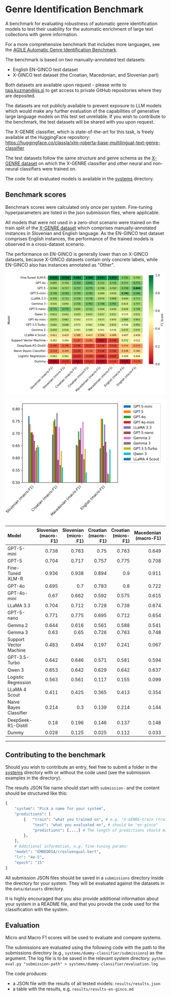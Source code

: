 # Genre Identification Benchmark

A benchmark for evaluating robustness of automatic genre identification models to test their usability for the automatic enrichment of large text collections with genre information.

For a more comprehensive benchmark that includes more languages, see the [AGILE Automatic Genre Identification Benchmark](https://github.com/TajaKuzman/AGILE-Automatic-Genre-Identification-Benchmark).

The benchmark is based on two manually-annotated test datasets:
- English EN-GINCO test dataset
- X-GINCO test dataset (the Croatian, Macedonian, and Slovenian part)

Both datasets are available upon request - please write to taja.kuzman@ijs.si to get access to private GitHub repositories where they are deposited.

The datasets are not publicly available to prevent exposure to LLM models which would make any further evaluation of the capabilities of generative large language models on this test set unreliable. If you wish to contribute to the benchmark, the test datasets will be shared with you upon request.

The X-GENRE classifier, which is state-of-the-art for this task, is freely available at the HuggingFace repository: https://huggingface.co/classla/xlm-roberta-base-multilingual-text-genre-classifier

The test datasets follow the same structure and genre schema as the [X-GENRE dataset](https://huggingface.co/datasets/TajaKuzman/X-GENRE-text-genre-dataset) on which the X-GENRE classifier and other neural and non-neural classifiers were trained on.

The code for all evaluated models is available in the [systems](systems) directory.

## Benchmark scores

Benchmark scores were calculated only once per system. Fine-tuning hyperparameters are listed in the json submission files, where applicable.

All models that were not used in a zero-shot scenario were trained on the train split of the [X-GENRE dataset](https://huggingface.co/datasets/TajaKuzman/X-GENRE-text-genre-dataset) which comprises manually-annotated instances in Slovenian and English language. As the EN-GINCO test dataset comprises English instances, the performance of the trained models is observed in a cross-dataset scenario.

The performance on EN-GINCO is generally lower than on X-GINCO datasets, because X-GINCO datasets contain only concrete labels, while EN-GINCO also has instances annotated as "Other".

![](evaluation-for-the-paper/genre-results-heatmap.png)

![](evaluation-for-the-paper/gpt_comparison.png)

| Model                  |   Slovenian (macro-F1) |   Slovenian (micro-F1) |   Croatian (macro-F1) |   Croatian (micro-F1) |   Macedonian (macro-F1) |   Macedonian (micro-F1) |   English (macro-F1) |   English (micro-F1) |
|:-----------------------|-----------------------:|-----------------------:|----------------------:|----------------------:|------------------------:|------------------------:|---------------------:|---------------------:|
| GPT-5-mini             |                  0.738 |                  0.763 |                 0.75  |                 0.763 |                   0.649 |                   0.638 |                0.761 |                0.784 |
| GPT-5                  |                  0.704 |                  0.717 |                 0.757 |                 0.775 |                   0.708 |                   0.7   |                0.759 |                0.8   |
| Fine-Tuned XLM-R       |                  0.936 |                  0.938 |                 0.894 |                 0.9   |                   0.911 |                   0.913 |                0.75  |                0.705 |
| GPT-4o                 |                  0.695 |                  0.7   |                 0.783 |                 0.8   |                   0.722 |                   0.738 |                0.737 |                0.771 |
| GPT-4o-mini            |                  0.67  |                  0.662 |                 0.592 |                 0.575 |                   0.615 |                   0.6   |                0.666 |                0.663 |
| LLaMA 3.3              |                  0.704 |                  0.712 |                 0.728 |                 0.738 |                   0.674 |                   0.688 |                0.649 |                0.711 |
| GPT-5-nano             |                  0.771 |                  0.775 |                 0.695 |                 0.712 |                   0.654 |                   0.638 |                0.639 |                0.709 |
| Gemma 2                |                  0.644 |                  0.616 |                 0.561 |                 0.588 |                   0.541 |                   0.538 |                0.635 |                0.635 |
| Gemma 3                |                  0.63  |                  0.65  |                 0.726 |                 0.763 |                   0.748 |                   0.763 |                0.624 |                0.707 |
| Support Vector Machine |                  0.483 |                  0.494 |                 0.197 |                 0.241 |                   0.067 |                   0.138 |                0.572 |                0.512 |
| GPT-3.5-Turbo          |                  0.642 |                  0.646 |                 0.571 |                 0.581 |                   0.594 |                   0.615 |                0.536 |                0.652 |
| Qwen 3                 |                  0.653 |                  0.642 |                 0.629 |                 0.642 |                   0.637 |                   0.625 |                0.533 |                0.632 |
| Logistic Regression    |                  0.563 |                  0.561 |                 0.117 |                 0.155 |                   0.099 |                   0.125 |                0.509 |                0.494 |
| LLaMA 4 Scout          |                  0.411 |                  0.425 |                 0.365 |                 0.413 |                   0.354 |                   0.388 |                0.457 |                0.438 |
| Naive Bayes Classifier |                  0.214 |                  0.3   |                 0.139 |                 0.214 |                   0.144 |                   0.164 |                0.336 |                0.38  |
| DeepSeek-R1-Distill    |                  0.18  |                  0.196 |                 0.146 |                 0.137 |                   0.148 |                   0.158 |                0.319 |                0.275 |
| Dummy                  |                  0.028 |                  0.125 |                 0.025 |                 0.112 |                   0.033 |                   0.15  |                0.038 |                0.178 |




------------------------------------------

## Contributing to the benchmark

Should you wish to contribute an entry, feel free to submit a folder in the [systems](systems) directory with or without the code used (see the submission examples in the directory).

The results JSON file name should start with `submission-` and the content should be structured like this:

```python
{
    "system": "Pick a name for your system",
    "predictions": [
        {   "train": "what you trained on", # e.g. "X-GENRE-train (train split)"
            "test": "what you evaluated on", # should be "en-ginco"
            "predictions": [....] # The length of predictions should match the length of test data
        },
    ],
    # Additional information, e.g. fine-tuning params:
    "model": "EMBEDDIA/crosloengual-bert",
    "lr": "4e-5",
    "epoch": "15"
}
```

All submission JSON files should be saved in a `submissions` directory inside the directory for your system. They will be evaluated against the datasets in the `data/datasets` directory.

It is highly encouraged that you also provide additional information about your system in a README file, and that you provide the code used for the classification with the system.

## Evaluation

Micro and Macro F1 scores will be used to evaluate and compare systems.

The submissions are evaluated using the following code with the path to the submissions directory (e.g., ``systems/dummy-classifier/submissions``) as the argument. The log file is to be saved in the relevant system directory:
```python eval.py "submission-path" > systems/dummy-classifier/evaluation.log```

The code produces:
- a JSON file with the results of all tested models: `results/results.json`
- a table with the results, e.g. `results/results-en-ginco.md`
